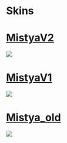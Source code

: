 # Skins
# [MistyaV2](https://drive.google.com/file/d/1wSgm8cOIifW3WBbZUqsOEM0maZmXLS6j/view?usp=sharing)
![](https://i.imgur.com/EIaBp23.jpg)

# [MistyaV1](https://drive.google.com/file/d/1Jd7PiuGld5R7KszxcD0-QoPlXW9kiLep/view?usp=sharing)
![](https://i.imgur.com/SdVn2FH.png)

# [Mistya_old](https://drive.google.com/file/d/1MeXjlVbkr_KhZvYTpjrs0S6x-ArA1FMw/view?usp=drivesdk)
![](https://i.imgur.com/lWGW6L1.png)


